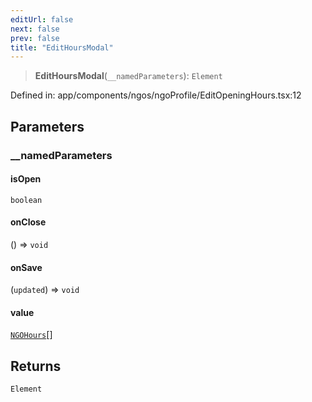 ```yaml
---
editUrl: false
next: false
prev: false
title: "EditHoursModal"
---
```


> **EditHoursModal**(`__namedParameters`): `Element`

Defined in: app/components/ngos/ngoProfile/EditOpeningHours.tsx:12

## Parameters

### \_\_namedParameters

#### isOpen

`boolean`

#### onClose

() => `void`

#### onSave

(`updated`) => `void`

#### value

[`NGOHours`](/docs/code/frontend/app/types/ngo/type-aliases/ngohours/)[]

## Returns

`Element`
